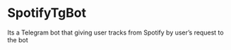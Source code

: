 # SpotifyTgBot
Its a Telegram bot that giving user tracks from Spotify by user’s request to the bot
